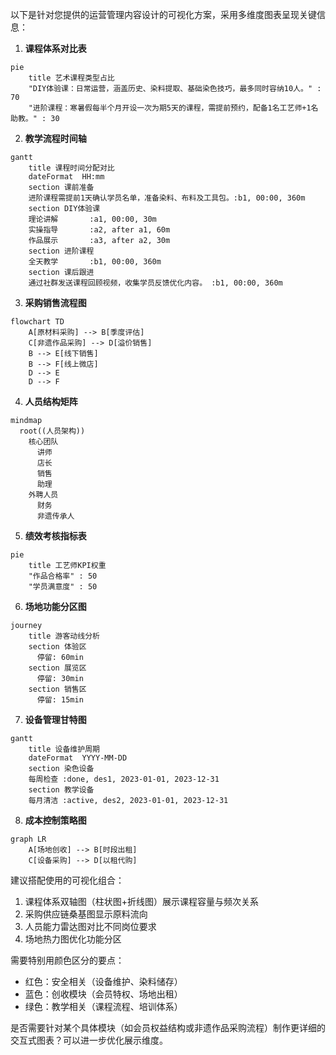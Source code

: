 以下是针对您提供的运营管理内容设计的可视化方案，采用多维度图表呈现关键信息：

1. **课程体系对比表**
```mermaid
pie
    title 艺术课程类型占比
    "DIY体验课：日常运营，涵盖历史、染料提取、基础染色技巧，最多同时容纳10人。" : 70
    "进阶课程：寒暑假每半个月开设一次为期5天的课程，需提前预约，配备1名工艺师+1名助教。" : 30
```

2. **教学流程时间轴**
```mermaid
gantt
    title 课程时间分配对比
    dateFormat  HH:mm
    section 课前准备
    进阶课程需提前1天确认学员名单，准备染料、布料及工具包。:b1, 00:00, 360m
    section DIY体验课
    理论讲解       :a1, 00:00, 30m
    实操指导       :a2, after a1, 60m
    作品展示       :a3, after a2, 30m
    section 进阶课程
    全天教学       :b1, 00:00, 360m
    section 课后跟进
    通过社群发送课程回顾视频，收集学员反馈优化内容。 :b1, 00:00, 360m
```

3. **采购销售流程图**
```mermaid
flowchart TD
    A[原材料采购] --> B[季度评估]
    C[非遗作品采购] --> D[溢价销售]
    B --> E[线下销售]
    B --> F[线上微店]
    D --> E
    D --> F
```

4. **人员结构矩阵**
```mermaid
mindmap
  root((人员架构))
    核心团队
      讲师
      店长
      销售
      助理
    外聘人员
      财务
      非遗传承人
```

5. **绩效考核指标表**
```mermaid
pie
    title 工艺师KPI权重
    "作品合格率" : 50
    "学员满意度" : 50
```

6. **场地功能分区图**
```mermaid
journey
    title 游客动线分析
    section 体验区
      停留: 60min
    section 展览区
      停留: 30min
    section 销售区
      停留: 15min
```

7. **设备管理甘特图**
```mermaid
gantt
    title 设备维护周期
    dateFormat  YYYY-MM-DD
    section 染色设备
    每周检查 :done, des1, 2023-01-01, 2023-12-31
    section 教学设备
    每月清洁 :active, des2, 2023-01-01, 2023-12-31
```

8. **成本控制策略图**
```mermaid
graph LR
    A[场地创收] --> B[时段出租]
    C[设备采购] --> D[以租代购]
```

建议搭配使用的可视化组合：
1. 课程体系双轴图（柱状图+折线图）展示课程容量与频次关系
2. 采购供应链桑基图显示原料流向
3. 人员能力雷达图对比不同岗位要求
4. 场地热力图优化功能分区

需要特别用颜色区分的要点：
- 红色：安全相关（设备维护、染料储存）
- 蓝色：创收模块（会员特权、场地出租）
- 绿色：教学相关（课程流程、培训体系）

是否需要针对某个具体模块（如会员权益结构或非遗作品采购流程）制作更详细的交互式图表？可以进一步优化展示维度。
